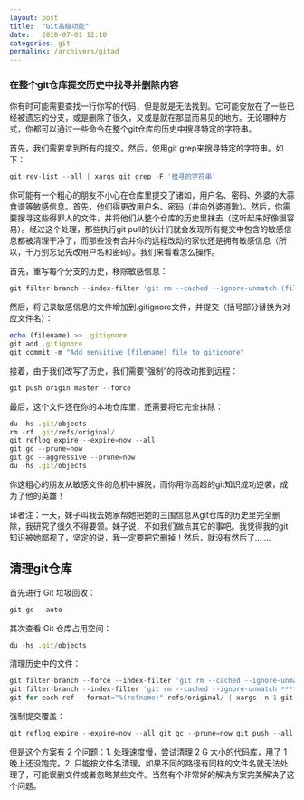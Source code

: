 ```yaml
---
layout: post
title:  "Git高级功能"
date:   2018-07-01 12:10
categories: git
permalink: /archivers/gitad
---
```


### 在整个git仓库提交历史中找寻并删除内容

你有时可能需要查找一行你写的代码，但是就是无法找到。它可能安放在了一些已经被遗忘的分支，或是删除了很久，又或是就在那显而易见的地方。无论哪种方式，你都可以通过一些命令在整个git仓库的历史中搜寻特定的字符串。

首先，我们需要拿到所有的提交，然后，使用git grep来搜寻特定的字符串。如下：

```js
git rev-list --all | xargs git grep -F '搜寻的字符串'
```

你可能有一个粗心的朋友不小心在仓库里提交了诸如，用户名、密码、外婆的大蒜食谱等敏感信息。首先，他们得更改用户名、密码（并向外婆道歉）。然后，你需要搜寻这些得罪人的文件，并将他们从整个仓库的历史里抹去（这听起来好像很容易）。经过这个处理，那些执行git pull的伙计们就会发现所有提交中包含的敏感信息都被清理干净了，而那些没有合并你的远程改动的家伙还是拥有敏感信息（所以，千万别忘记先改用户名和密码）。我们来看看怎么操作。

首先，重写每个分支的历史，移除敏感信息：

```js
git filter-branch --index-filter 'git rm --cached --ignore-unmatch (filename)' --prune-empty --tag-name-filter cat -- --all
```

然后，将记录敏感信息的文件增加到.gitignore文件，并提交（括号部分替换为对应文件名）：

```js
echo (filename) >> .gitignore
git add .gitignore
git commit -m "Add sensitive (filename) file to gitignore"
```

接着，由于我们改写了历史，我们需要“强制”的将改动推到远程：

```js
git push origin master --force
```

最后，这个文件还在你的本地仓库里，还需要将它完全抹除：

```js
du -hs .git/objects
rm -rf .git/refs/original/
git reflog expire --expire=now --all
git gc --prune=now
git gc --aggressive --prune=now
du -hs .git/objects
```

你这粗心的朋友从敏感文件的危机中解脱，而你用你高超的git知识成功逆袭，成为了他的英雄！

译者注：一天，妹子叫我去她家帮她把她的三围信息从git仓库的历史里完全删除，我研究了很久不得要领。妹子说，不如我们做点其它的事吧。我觉得我的git知识被她鄙视了，坚定的说，我一定要把它删掉！然后，就没有然后了… …

## 清理git仓库

首先进行 Git 垃圾回收：
```js
git gc --auto
```

其次查看 Git 仓库占用空间：
```js
du -hs .git/objects
```

清理历史中的文件：

```js
git filter-branch --force --index-filter 'git rm --cached --ignore-unmatch ****/nohup.out' --prune-empty --tag-name-filter cat -- --all
git filter-branch --index-filter 'git rm --cached --ignore-unmatch ****/nohup.out' HEAD
git for-each-ref --format="%(refname)" refs/original/ | xargs -n 1 git update-ref -d
```

强制提交覆盖：

```js
git reflog expire --expire=now --all git gc --prune=now git push --all --force git push --all --tags --force
```

但是这个方案有 2 个问题：1. 处理速度慢，尝试清理 2 G 大小的代码库，用了 1 晚上还没跑完。2. 只能按文件名清理，如果不同的路径有同样的文件名就无法处理了，可能误删文件或者忽略某些文件。当然有个非常好的解决方案完美解决了这个问题。
